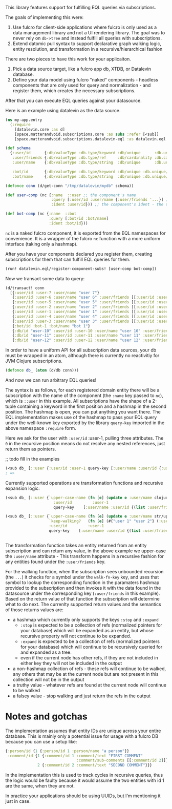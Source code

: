 This library features support for fulfilling EQL queries via subscriptions.

The goals of implementing this were:

1. Use fulcro for client-side applications where fulcro is only used as a data management library and not a UI rendering
   library. The goal was to never rely on `db->tree` and instead fulfill all queries with subscriptions.
2. Extend datomic pull syntax to support declarative graph walking logic, entity resolution, and transformation in a
   recursive/hierarchical fashion

There are two pieces to have this work for your applicaiton.

1. Pick a data source target, like a fulcro app db, XTDB, or Datalevin database.
2. Define your data model using fulcro "naked" components - headless components that are only used for query and
   normalization - and register them, which creates the necessary subscriptions.

After that you can execute EQL queries against your datasource.

Here is an example using datalevin as the data source.

```clojure
(ns my-app.entry
  (:require
    [datalevin.core :as d]
    [space.matterandvoid.subscriptions.core :as subs :refer [<sub]]
    [space.matterandvoid.subscriptions.datalevin-eql :as datalevin.eql :refer [nc query-key xform-fn-key walk-fn-key]]))

(def schema
  {:user/id      {:db/valueType :db.type/keyword :db/unique      :db.unique/identity}
   :user/friends {:db/valueType :db.type/ref     :db/cardinality :db.cardinality/many}
   :user/name    {:db/valueType :db.type/string  :db/unique      :db.unique/identity}

   :bot/id       {:db/valueType :db.type/keyword :db/unique :db.unique/identity}
   :bot/name     {:db/valueType :db.type/string  :db/unique :db.unique/identity}})

(defonce conn (d/get-conn "/tmp/datalevin/mydb" schema))

(def user-comp (nc {:name  ::user ;; the component's name
                    :query [:user/id :user/name {:user/friends '...}] ;; the component's query
                    :ident :user/id})) ;; the component's ident - the unique identifier property for this domain entity.

(def bot-comp (nc {:name  ::bot
                   :query [:bot/id :bot/name]
                   :ident :bot/id}))
```

`nc` is a naked fulcro component, it is exported from the EQL namespaces for convenience. It is a wrapper of the
fulcro `nc` function with a more uniform interface (taking only a hashmap).

After you have your components declared you register them, creating subscriptions for them that can fulfill EQL queries
for them.

```clojure
(run! datalevin.eql/register-component-subs! [user-comp bot-comp])
```

Now we transact some data to query:

```clojure
(d/transact! conn
  [{:user/id :user-7 :user/name "user 7"}
   {:user/id :user-6 :user/name "user 6" :user/friends [[:user/id :user-7]]}
   {:user/id :user-5 :user/name "user 5" :user/friends [[:user/id :user-6] [:user/id :user-7]]}
   {:user/id :user-2 :user/name "user 2" :user/friends [[:user/id :user-2] [:user/id :user-1] [:user/id :user-3] [:user/id :user-5]]}
   {:user/id :user-1 :user/name "user 1" :user/friends [[:user/id :user-2]]}
   {:user/id :user-4 :user/name "user 4" :user/friends [[:user/id :user-3] [:user/id :user-4]]}
   {:user/id :user-3 :user/name "user 3" :user/friends [[:user/id :user-2] [:user/id :user-4]]}
   {:bot/id :bot-1 :bot/name "bot 1"}
   {:db/id "user-10" :user/id :user-10 :user/name "user 10" :user/friends [[:user/id :user-10] [:user/id :user-9] "user-11"]}
   {:db/id "user-11" :user/id :user-11 :user/name "user 11" :user/friends [[:user/id :user-10] "user-12"]}
   {:db/id "user-12" :user/id :user-12 :user/name "user 12" :user/friends [[:user/id :user-11] [:user/id :user-12]]}])
```
In order to have a uniform API for all subscription data sources, your db must be wrapped in an atom, although there 
is currently no reactivitiy for JVM Clojure subscriptions.

```clojure
(defonce db_ (atom (d/db conn)))
```

And now we can run arbitrary EQL queries!

The syntax is as follows, for each registered domain entity there will be a subscription with the name of the component
(the `:name` key passed to `nc`), which is `::user` in this example.
All subscriptions have the shape of a 2-tuple containing a keyword in the first position and a hashmap in the second position.
The hashmap is open, you can put anything you want there.
The EQL implementation makes use of the hashmap to pass your EQL query under the well-known key exported by the library `query-key`
imported in the above namespace `:require` form.

Here we ask for the user with `:user/id` :user-1, pulling three attributes. 
The `0` in the recursive position means do not resolve any nested references, just return them as pointers.

;; todo fill in the examples
```clojure
(<sub db_ [::user {:user/id :user-1 query-key [:user/name :user/id {:user/friends 0}]}])
; =>

```

Currently supported operations are transformation functions and recursive expansion logic:

```clojure
(<sub db_ [::user {`upper-case-name (fn [e] (update e :user/name clojure.string/upper-case))
                     :user/id         :user-1
                     query-key    [:user/name :user/id {(list :user/friends {xform-fn-key `upper-case-name}) 4}]}])

(<sub db_ [::user {`upper-case-name (fn [e] (update e :user/name str/upper-case))
                   `keep-walking?   (fn [e] (#{"user 1" "user 2"} (:user/name e)))
                   :user/id         :user-1
                   query-key    [:user/name :user/id {(list :user/friends {xform-fn-key `upper-case-name
                                                                           walk-fn-key  `keep-walking?}) '...}]}])
```

The transformation function takes an entity returned from an entity subscription and can return any value, in the above
example we upper-case the `:user/name` attribute - This transform happens in a recursive fashion for any entities found
under the `:user/friends` key.

For the walking function, when the subscription sees unbounded recursion (the `...`) it checks for a symbol under the `walk-fn-key` key,
and uses that symbol to lookup the corresponding function in the paramaters hashmap provided to the subscription and then invokes it
with the data found in the datasource under the corresponding key (`:user/friends` in this example).
Based on the return value of that function the subscription will determine what to do next.
The currenlty supported return values and the semantics of those returns values are:

- a hashmap which currently only supports the keys `:stop` and `:expand`
  - `:stop` is expected to be a collection of refs (normalized pointers for your database) which will be expanded as an entity, but whose recursive property will not continue to be expanded.
  - `:expand` is expected to be a collection of refs (normalized pointers for your database) which will continue to be recursively queried for and expanded as a tree.
  - even if the current node has other refs, if they are not included in either key they will not be included in the output
- a non-hashmap collection of refs - these refs will continue to be walked, any others that may be at the current node but are not present in this collection will not be in the output
- a truthy value - whatever refs are found at the current node will continue to be walked
- a falsey value - stop walking and just return the refs in the output


# Notes and gotchas

The implementation assumes that entity IDs are unique across your entire database.
This is mainly only a potential issue for usage with a fulcro DB because you can use a setup like:

```clojure
{:person/id {1 {:person/id 1 :person/name "a person"}}
 :comment/id {1 {:comment/id 1 :comment/text "FIRST COMMENT"
                               :comment/sub-comments [[:comment/id 2]]}
              2 {:comment/id 2 :comment/text "SECOND COMMENT"}}}
```

In the implementation this is used to track cycles in recursive queries, thus the logic would be faulty because it would 
assume the two entities with id 1 are the same, when they are not.

In practice your applications should be using UUIDs, but I'm mentioning it just in case.
